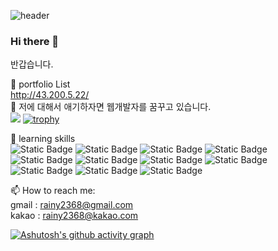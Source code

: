 ![header](https://capsule-render.vercel.app/api?type=cylinder&color=timeAuto&text=Hello!&animation=fadeIn)

### Hi there  👋
반갑습니다.<br>



🔭 portfolio List <br>
http://43.200.5.22/<br>
💬 저에 대해서 애기하자면 웹개발자를 꿈꾸고 있습니다.<br>
![](https://github-profile-summary-cards.vercel.app/api/cards/profile-details?username=SeungMin-E&theme=nord_dark)
[![trophy](https://github-profile-trophy.vercel.app/?username=SeungMin-E&theme=flat&column=7)](https://github.com/SeungMin-E/)


🌱 learning skills <br>
![Static Badge](https://img.shields.io/badge/-JavaScript-passing?logo=JavaScript&color=violet)
![Static Badge](https://img.shields.io/badge/-tomcat-passing?logo=apachetomcat&color=violet)
![Static Badge](https://img.shields.io/badge/-tomcat-passing?logo=MySQL&color=violet)
![Static Badge](https://img.shields.io/badge/-jQuery-passing?logo=jQuery&color=%230769AD)
![Static Badge](https://img.shields.io/badge/-Amazon%20AWS-passing?logo=Amazon%20AWS&color=%23232F3E)
![Static Badge](https://img.shields.io/badge/-Spring-passing?logo=Spring&color=%236DB33F)
![Static Badge](https://img.shields.io/badge/-%20CSS3-passing?logo=CSS3&color=%231572B6)
![Static Badge](https://img.shields.io/badge/-Bootstrap-passing?logo=Bootstrap&color=%237952B3)
![Static Badge](https://img.shields.io/badge/-GitHub-passing?logo=GitHub&color=%23181717)
![Static Badge](https://img.shields.io/badge/-Visual%20Studio%20Code-passing?logo=Visual%20Studio%20Code&color=%23007ACC)
![Static Badge](https://img.shields.io/badge/-Java-passing?logo=Java&color=%23007ACC)







📫 How to reach me: <br>
gmail : rainy2368@gmail.com<br>
kakao : rainy2368@kakao.com
<br>




[![Ashutosh's github activity graph](https://github-readme-activity-graph.vercel.app/graph?username=SeungMin-E&theme=tokyo-night)](https://github.com/SeungMin-E/github-readme-activity-graph)





<!--
**SeungMin-E/SeungMin-E** is a ✨ _special_ ✨ repository because its `README.md` (this file) appears on your GitHub profile.

Here are some ideas to get you started:

- 👯 I’m looking to collaborate on ...
- 🤔 I’m looking for help with ...
- ⚡ Fun fact: ...
-->
